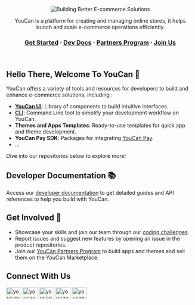 <div align="center">

![Building Better E-commerce Solutions](https://github.com/youcan-shop/.github/assets/155442357/69e4447e-8491-413f-83a1-cef5aadc11e4)

YouCan is a platform for creating and managing online stores, it helps launch and scale e-commerce operations efficiently.

### [Get Started](https://youcan.shop/en) · [Dev Docs](https://developer.youcan.shop/) · [Partners Program](https://partners.youcan.shop/) · [Join Us](https://youcan.shop/en/careers)

  <br>
</div>

## Hello There, Welcome To YouCan 👋

YouCan offers a variety of tools and resources for developers to build and enhance e-commerce solutions, including :

- **[YouCan UI](https://github.com/youcan-shop/youcan-ui)**: Library of components to build intuitive interfaces.
- **[CLI](https://github.com/youcan-shop/cli)**: Command Line tool to simplify your development workflow on YouCan.
- **Themes and Apps Templates**: Ready-to-use templates for quick app and theme development.
- **YouCan Pay SDK**: Packages for integrating [YouCan Pay](https://youcanpay.com/docs).
- ...
  
Dive into our repositories below to explore more!

## Developer Documentation 📚

Access our [developer documentation](https://developer.youcan.shop) to get detailed guides and API references to help you build with YouCan.

## Get Involved 🚀

- Showcase your skills and join our team through our [coding challenges](https://github.com/youcan-shop/coding-challenges).
- Report issues and suggest new features by opening an issue in the product repositories.
- Join our [YouCan Partners Program](https://partners.youcan.shop/) to build apps and themes and sell them on the YouCan Marketplace.

## Connect With Us

<p align="left">
<a href="https://x.com/Youcandotshop" target="blank"><img align="center" src="https://github.com/youcan-shop/.github/assets/155442357/d6b78f23-6f24-4f2b-8609-73a7aaebd53c" alt="youcan" height="30" width="40" /></a>
<a href="https://linkedin.com/company/youcandotshop" target="blank"><img align="center" src="https://raw.githubusercontent.com/rahuldkjain/github-profile-readme-generator/master/src/images/icons/Social/linked-in-alt.svg" alt="youcan" height="30" width="40" /></a>
<a href="https://facebook.com/Youcandotshop" target="blank"><img align="center" src="https://raw.githubusercontent.com/rahuldkjain/github-profile-readme-generator/master/src/images/icons/Social/facebook.svg" alt="youcan" height="30" width="40" /></a>
<a href="https://instagram.com/youcandotshop" target="blank"><img align="center" src="https://raw.githubusercontent.com/rahuldkjain/github-profile-readme-generator/master/src/images/icons/Social/instagram.svg" alt="youcan" height="30" width="40" /></a>
<a href="https://www.youtube.com/@YouCanengineering" target="blank"><img align="center" src="https://raw.githubusercontent.com/rahuldkjain/github-profile-readme-generator/master/src/images/icons/Social/youtube.svg" alt="youcan" height="30" width="40" /></a>
</p>
